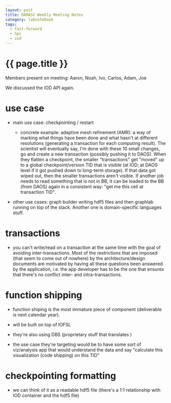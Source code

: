 ```yaml
---
layout: post
title: DAMASC Weekly Meeting Notes
category: labnotebook
tags:
  - fast-forward
  - hpc
  - iod
---
```


# {{ page.title }}

Members present on meeting: Aaron, Noah, Ivo, Carlos, Adam, Joe

We discussed the IOD API again.

# use case

  - main use case: checkpointing / restart
      - concrete example: adaptive mesh refinement (AMR): a way of marking what things have been done 
        and what hasn't at different resolutions (generating a transaction for each computing result). 
        The scientist will eventually say, I'm done with these 10 small changes, go and create a new 
        transaction (possibly pushing it to DAOS). When they flatten a checkpoint, the smaller 
        "transactions" get "moved" up to a global checkpoint/version TID that is visible (at IOD; at 
        DAOS level if it got pushed down to long-term storage). If that data got wiped out, then the 
        smaller transactions aren't visible. If another job needs to read something that is not in BB, 
        it can be loaded to the BB (from DAOS) again in a consistent way: "get me this cell at 
        transaction TID".

  - other use cases: graph builder writing hdf5 files and then graphlab running on top of the stack. 
    Another one is domain-specific languages stuff.

# transactions

  - you can't write/read on a transaction at the same time with the goal of avoiding 
    inter-transactions. Most of the restrictions that are imposed (that seem to come out of nowhere) 
    by the architecture/design documents are motivated by having all these questions been answered 
    by the application, i.e. the app developer has to be the one that ensures that there's no 
    conflict inter- and intra-transactions.

# function shipping

  - function shiping is the most immature piece of component (deliverable is next calendar year).

  - will be built on top of IOFSL

  - they're also using DBS (proprietary stuff that translates )

  - the use case they're targeting would be to have some sort of viz/analysis app that would 
    understand the data and say "calculate this visualization (code shipping) on this TID"

# checkpointing formatting

  - we can think of it as a readable hdf5 file (there's a 1:1 relationship with IOD container and 
    the hdf5 file)

